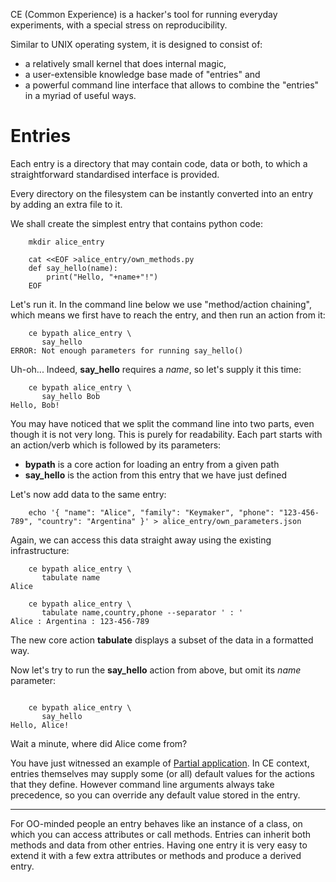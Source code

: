 CE (Common Experience) is a hacker's tool for running everyday experiments,
with a special stress on reproducibility.

Similar to UNIX operating system, it is designed to consist of:
* a relatively small kernel that does internal magic,
* a user-extensible knowledge base made of "entries" and
* a powerful command line interface that allows to combine the "entries" in a myriad of useful ways.

Entries
=======

Each entry is a directory that may contain code, data or both,
to which a straightforward standardised interface is provided.

Every directory on the filesystem can be instantly converted into an entry by adding an extra file to it.

We shall create the simplest entry that contains python code:
```
	mkdir alice_entry

	cat <<EOF >alice_entry/own_methods.py
	def say_hello(name):
		print("Hello, "+name+"!")
	EOF
```

Let's run it. In the command line below we use "method/action chaining", which means we first have to reach the entry,
and then run an action from it:
```
	ce bypath alice_entry \
	   say_hello
ERROR: Not enough parameters for running say_hello()
```

Uh-oh... Indeed, **say_hello** requires a *name*, so let's supply it this time:
```
	ce bypath alice_entry \
	   say_hello Bob
Hello, Bob!
```

You may have noticed that we split the command line into two parts, even though it is not very long.
This is purely for readability. Each part starts with an action/verb which is followed by its parameters:
* **bypath** is a core action for loading an entry from a given path
* **say_hello** is the action from this entry that we have just defined


Let's now add data to the same entry:
```
	echo '{ "name": "Alice", "family": "Keymaker", "phone": "123-456-789", "country": "Argentina" }' > alice_entry/own_parameters.json
```

Again, we can access this data straight away using the existing infrastructure:
```
	ce bypath alice_entry \
	   tabulate name
Alice

	ce bypath alice_entry \
	   tabulate name,country,phone --separator ' : '
Alice : Argentina : 123-456-789
```

The new core action **tabulate** displays a subset of the data in a formatted way.


Now let's try to run the **say_hello** action from above, but omit its *name* parameter:
```

	ce bypath alice_entry \
	   say_hello
Hello, Alice!
```

Wait a minute, where did Alice come from?

You have just witnessed an example of [Partial application](https://en.wikipedia.org/wiki/Partial_application).
In CE context, entries themselves may supply some (or all) default values for the actions that they define.
However command line arguments always take precedence, so you can override any default value stored in the entry.

----------

For OO-minded people an entry behaves like an instance of a class, on which you can access attributes or call methods. 
Entries can inherit both methods and data from other entries.
Having one entry it is very easy to extend it with a few extra attributes or methods and produce a derived entry.

